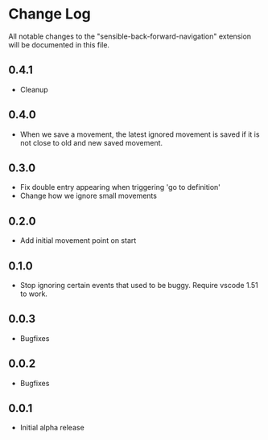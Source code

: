 # Change Log

All notable changes to the "sensible-back-forward-navigation" extension will be documented in this file.

## 0.4.1

- Cleanup

## 0.4.0

- When we save a movement, the latest ignored movement is saved if it is not close to old and new saved movement.

## 0.3.0

- Fix double entry appearing when triggering 'go to definition'
- Change how we ignore small movements

## 0.2.0

- Add initial movement point on start

## 0.1.0

- Stop ignoring certain events that used to be buggy. Require vscode 1.51 to work.

## 0.0.3

- Bugfixes

## 0.0.2

- Bugfixes

## 0.0.1

- Initial alpha release
